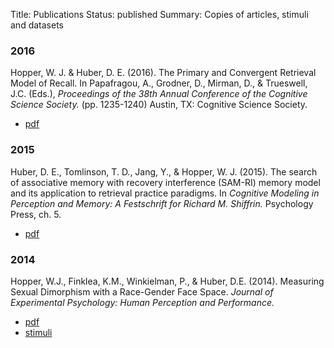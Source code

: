 Title: Publications
Status: published
Summary: Copies of articles, stimuli and datasets

### 2016
Hopper, W. J.  & Huber, D. E. (2016).
The Primary and Convergent Retrieval Model of Recall.
In Papafragou, A., Grodner, D., Mirman, D., & Trueswell, J.C. (Eds.), *Proceedings of the 38th Annual Conference of the Cognitive Science Society.*  (pp. 1235-1240) Austin, TX: Cognitive Science Society.

-   [pdf]({filename}/pub/PCR_CogSci2016.pdf)

### 2015
Huber, D. E., Tomlinson, T. D., Jang, Y., & Hopper, W. J. (2015).
The search of associative memory with recovery interference (SAM-RI) memory model and its application to retrieval practice paradigms.
In *Cognitive Modeling in Perception and Memory: A Festschrift for Richard M. Shiffrin.* Psychology Press, ch. 5.

-   [pdf]({filename}/pub/huber_shiffrin_festschrift.pdf)

### 2014

Hopper, W.J., Finklea, K.M., Winkielman, P., & Huber, D.E. (2014).
Measuring Sexual Dimorphism with a Race-Gender Face Space.
*Journal of Experimental Psychology: Human Perception and Performance.*

-   [pdf]({filename}/pub/2014facespace.pdf)
-   [stimuli]({filename}/pub/faces.zip)
